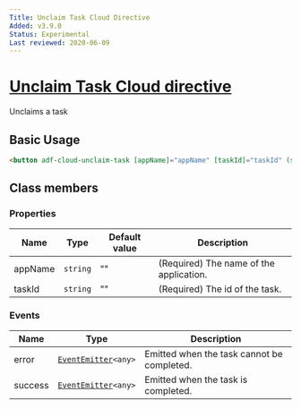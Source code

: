 ```yaml
---
Title: Unclaim Task Cloud Directive
Added: v3.9.0
Status: Experimental
Last reviewed: 2020-06-09
---
```


# [Unclaim Task Cloud directive](../../../lib/process-services-cloud/src/lib/task/directives/unclaim-task-cloud.directive.ts "Defined in unclaim-task-cloud.directive.ts")

Unclaims a task

## Basic Usage

```html
<button adf-cloud-unclaim-task [appName]="appName" [taskId]="taskId" (success)="onTaskUnclaimed()">Unclaim</button>
```

## Class members

### Properties

| Name | Type | Default value | Description |
| ---- | ---- | ------------- | ----------- |
| appName | `string` | "" | (Required) The name of the application. |
| taskId | `string` | "" | (Required) The id of the task. |

### Events

| Name | Type | Description |
| ---- | ---- | ----------- |
| error | [`EventEmitter`](https://angular.io/api/core/EventEmitter)`<any>` | Emitted when the task cannot be completed. |
| success | [`EventEmitter`](https://angular.io/api/core/EventEmitter)`<any>` | Emitted when the task is completed. |

